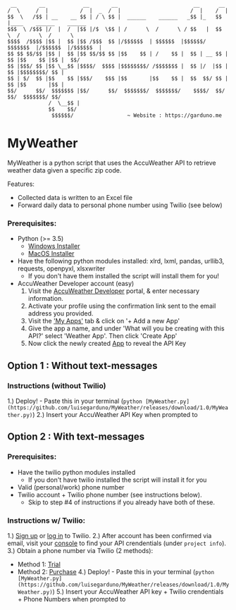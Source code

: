 
     __       __            __       __                        __      __
    /  \     /  |          /  |  _  /  |                      /  |    /  |
    $$  \   /$$ | __    __ $$ | / \ $$ |  ______    ______   _$$ |_   $$ |____    ______    ______
    $$$  \ /$$$ |/  |  /  |$$ |/$  \$$ | /      \  /      \ / $$   |  $$      \  /      \  /      \
    $$$$  /$$$$ |$$ |  $$ |$$ /$$$  $$ |/$$$$$$  | $$$$$$  |$$$$$$/   $$$$$$$  |/$$$$$$  |/$$$$$$  |
    $$ $$ $$/$$ |$$ |  $$ |$$ $$/$$ $$ |$$    $$ | /    $$ |  $$ | __ $$ |  $$ |$$    $$ |$$ |  $$/ 
    $$ |$$$/ $$ |$$ \__$$ |$$$$/  $$$$ |$$$$$$$$/ /$$$$$$$ |  $$ |/  |$$ |  $$ |$$$$$$$$/ $$ |
    $$ | $/  $$ |$$    $$ |$$$/    $$$ |$$       |$$    $$ |  $$  $$/ $$ |  $$ |$$       |$$ |
    $$/      $$/  $$$$$$$ |$$/      $$/  $$$$$$$/  $$$$$$$/    $$$$/  $$/   $$/  $$$$$$$/ $$/
                 /  \__$$ |
                 $$    $$/                
                  $$$$$$/                 ~ Website : https://garduno.me


# MyWeather   

MyWeather is a python script that uses the AccuWeather API to retrieve weather data given a specific zip code.     

Features:     
- Collected data is written to an Excel file     
- Forward daily data to personal phone number using Twilio (see below)

### Prerequisites:    
- Python (>= 3.5) 
    - [Windows Installer](https://www.python.org/ftp/python/3.9.2/python-3.9.2-amd64.exe)
    - [MacOS Installer](https://www.python.org/ftp/python/3.9.2/python-3.9.2-macosx10.9.pkg)
- Have the following python modules installed: xlrd, lxml, pandas, urllib3, requests, openpyxl, xlsxwriter     
  - If you don't have them installed the script will install them for you!
- AccuWeather Developer account (easy)     
  1. Visit the [AccuWeather Developer](https://developer.accuweather.com/user/register) portal, & enter necessary information.
  2. Activate your profile using the confirmation link sent to the email address you provided.
  3. Visit the ['My Apps'](https://developer.accuweather.com/user/me/apps) tab & click on '+ Add a new App'
  4. Give the app a name, and under 'What will you be creating with this API?' select 'Weather App'. Then click 'Create App'
  5. Now click the newly created [App](https://developer.accuweather.com/user/me/apps#my-apps-collapse0) to reveal the API Key 

## Option 1 : Without text-messages

### Instructions (without Twilio)
1.) Deploy! - Paste this in your terminal (`python [MyWeather.py](https://github.com/luisegarduno/MyWeather/releases/download/1.0/MyWeather.py)`)
2.) Insert your AccuWeather API Key when prompted to

## Option 2 : With text-messages
### Prerequisites:
- Have the twilio python modules installed     
  - If you don't have twilio installed the script will install it for you      
- Valid (personal/work) phone number
- Twilio account + Twilio phone number (see instructions below).
  - Skip to step #4 of instructions if you already have both of these.

### Instructions w/ Twilio:
1.) [Sign up](https://www.twilio.com/try-twilio) or [log in](https://www.twilio.com/login) to Twilio.
2.) After account has been confirmed via email, visit your [console](https://www.twilio.com/console) to find your API crendentials (under `project info`).
3.) Obtain a phone number via Twilio (2 methods):
- Method 1: [Trial](https://www.twilio.com/console/phone-numbers/trial-number/modal?capability[]=sms)
- Method 2: [Purchase](https://www.twilio.com/console/phone-numbers/search)
4.) Deploy! - Paste this in your terminal (`python [MyWeather.py](https://github.com/luisegarduno/MyWeather/releases/download/1.0/MyWeather.py)`)
5.) Insert your AccuWeather API key +  Twilio crendentials + Phone Numbers when prompted to
